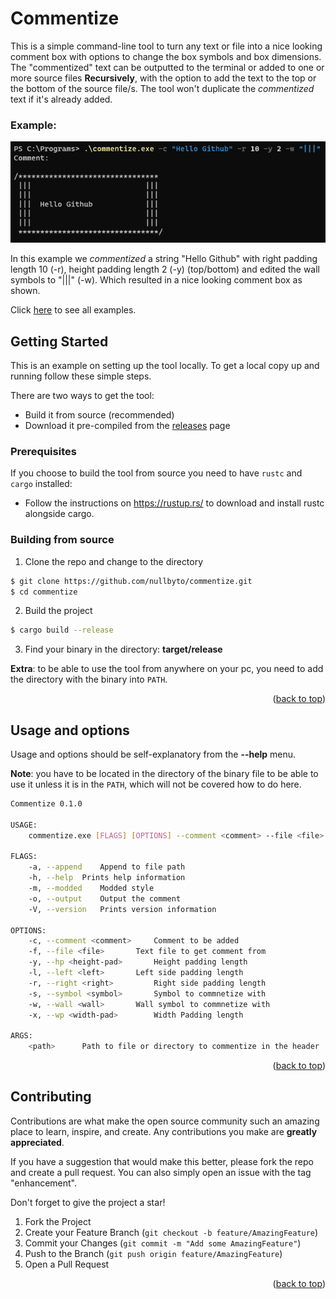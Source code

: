 
# Commentize

This is a simple command-line tool to turn any text or file into a nice looking comment box with options to change the box symbols and box dimensions.
The "commentized" text can be outputted to the terminal or added to one or more source files **Recursively**, with the option to add the text to the top or the bottom of the source file/s. The tool won't duplicate the *commentized* text if it's already added.

<!-- Example -->
### Example:
![](https://github.com/nullbyto/commentize/raw/master/examples/1.png)

In this example we *commentized* a string "Hello Github" with right padding length 10 (-r), height padding length 2 (-y) (top/bottom) and edited the wall symbols to "|||" (-w). Which resulted in a nice looking comment box as shown.

Click [here](https://github.com/nullbyto/commentize/tree/master/examples) to see all examples.
  

<!-- GETTING STARTED -->
## Getting Started

This is an example on setting up the tool locally.
To get a local copy up and running follow these simple steps.

 There are two ways to get the tool:
 - Build it from source (recommended)
 - Download it pre-compiled from the [releases](https://github.com/nullbyto/commentize/releases) page

### Prerequisites

If you choose to build the tool from source you need to have `rustc` and `cargo` installed:
* Follow the instructions on https://rustup.rs/ to download and install rustc alongside cargo.

### Building from source

1. Clone the repo and change to the directory

```sh
$ git clone https://github.com/nullbyto/commentize.git
$ cd commentize
```

2. Build the project
```sh
$ cargo build --release
```

3. Find your binary in the directory: **target/release**

**Extra**: to be able to use the tool from anywhere on your pc, you need to add the directory with the binary into `PATH`.


<p  align="right">(<a  href="#top">back to top</a>)</p>

<!-- USAGE -->
## Usage and options

Usage and options should be self-explanatory from the **--help** menu.

**Note**: you have to be located in the directory of the binary file to be able to use it unless it is in the `PATH`, which will not be covered how to do here.

```sh
Commentize 0.1.0

USAGE:
	commentize.exe [FLAGS] [OPTIONS] --comment <comment> --file <file> [path]

FLAGS:
	-a, --append 	Append to file path
	-h, --help 	Prints help information
	-m, --modded 	Modded style
	-o, --output 	Output the comment
	-V, --version 	Prints version information

OPTIONS:
	-c, --comment <comment> 	Comment to be added
	-f, --file <file> 		Text file to get comment from
	-y, --hp <height-pad> 		Height padding length
	-l, --left <left> 		Left side padding length
	-r, --right <right> 		Right side padding length
	-s, --symbol <symbol> 		Symbol to commnetize with
	-w, --wall <wall> 		Wall symbol to commnetize with
	-x, --wp <width-pad> 		Width Padding length

ARGS:
	<path>		Path to file or directory to commentize in the header
```

  <p  align="right">(<a  href="#top">back to top</a>)</p>

<!-- CONTRIBUTING -->
## Contributing

Contributions are what make the open source community such an amazing place to learn, inspire, and create. Any contributions you make are **greatly appreciated**.

If you have a suggestion that would make this better, please fork the repo and create a pull request. You can also simply open an issue with the tag "enhancement".

Don't forget to give the project a star!

1. Fork the Project
2. Create your Feature Branch (`git checkout -b feature/AmazingFeature`)
3. Commit your Changes (`git commit -m "Add some AmazingFeature"`)
4. Push to the Branch (`git push origin feature/AmazingFeature`)
5. Open a Pull Request

<p  align="right">(<a  href="#top">back to top</a>)</p>
